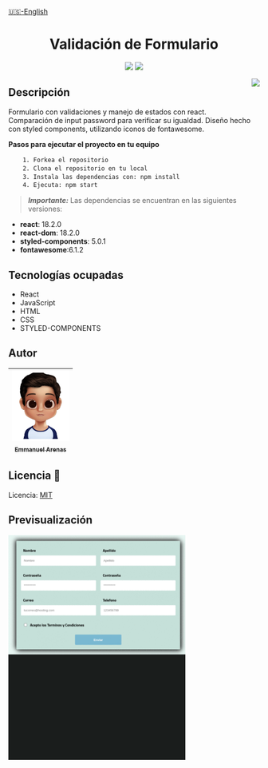 [🇺🇸-English](./readme-EN/README-EN.md)

<h1 align="center">Validación de Formulario </h1>
<p align="center">
   <img src="https://img.shields.io/badge/License-MIT-green">
    <img src="https://img.shields.io/badge/Status-ESTABLE-blue">
</p>

<img align='right' height="200" src="https://user-images.githubusercontent.com/15266097/183833511-8b582f64-d0e2-4b9c-ba33-cb8be8e8fb6a.png" />

## Descripción

Formulario con validaciones y manejo de estados con react.
Comparación de input password para verificar su igualdad.
Diseño hecho con styled components, utilizando iconos de fontawesome.

**Pasos para ejecutar el proyecto en tu equipo**

```txt
    1. Forkea el repositorio
    2. Clona el repositorio en tu local
    3. Instala las dependencias con: npm install
    4. Ejecuta: npm start
```

> **_Importante:_** Las dependencias se encuentran en las siguientes versiones:

- **react**: 18.2.0
- **react-dom**: 18.2.0
- **styled-components**: 5.0.1
- **fontawesome**:6.1.2

## Tecnologías ocupadas

- React
- JavaScript
- HTML
- CSS
- STYLED-COMPONENTS

## Autor

| [<img src="./src/assets/avatar.png" width=115><br><sub>Emmanuel Arenas</sub>](https://github.com/EmmanuelArenas) |
| :--------------------------------------------------------------------------------------------------------------: |

## Licencia 📄

Licencia: [MIT](License)

## Previsualización

<p align="left">
   <img  height="450" src="./src/assets/form.gif">
</p>
